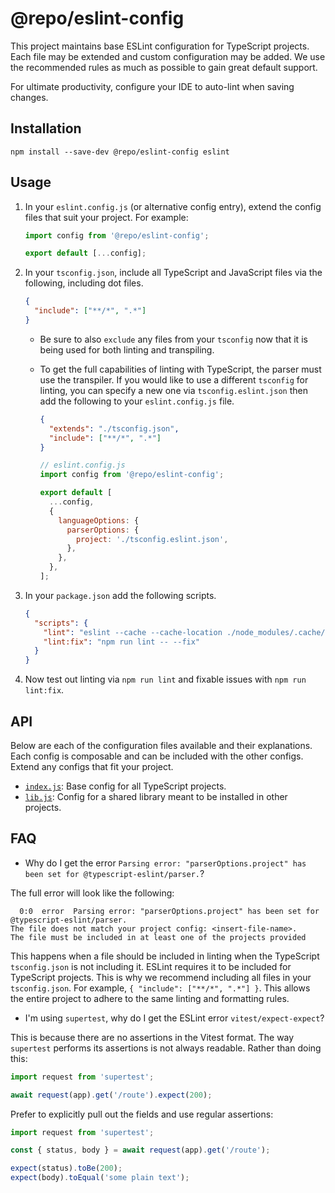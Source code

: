 # @repo/eslint-config

This project maintains base ESLint configuration for TypeScript projects. Each file may be extended and custom configuration may be added. We use the recommended rules as much as possible to gain great default support.

For ultimate productivity, configure your IDE to auto-lint when saving changes.

## Installation

```shell
npm install --save-dev @repo/eslint-config eslint
```

## Usage

1. In your `eslint.config.js` (or alternative config entry), extend the config files that suit your project. For example:

   ```javascript
   import config from '@repo/eslint-config';

   export default [...config];
   ```

2. In your `tsconfig.json`, include all TypeScript and JavaScript files via the following, including dot files.

   ```json
   {
     "include": ["**/*", ".*"]
   }
   ```

   - Be sure to also `exclude` any files from your `tsconfig` now that it is being used for both linting and transpiling.
   - To get the full capabilities of linting with TypeScript, the parser must use the transpiler. If you would like to use a different `tsconfig` for linting, you can specify a new one via `tsconfig.eslint.json` then add the following to your `eslint.config.js` file.

     ```json
     {
       "extends": "./tsconfig.json",
       "include": ["**/*", ".*"]
     }
     ```

     ```javascript
     // eslint.config.js
     import config from '@repo/eslint-config';

     export default [
       ...config,
       {
         languageOptions: {
           parserOptions: {
             project: './tsconfig.eslint.json',
           },
         },
       },
     ];
     ```

3. In your `package.json` add the following scripts.
   ```json
   {
     "scripts": {
       "lint": "eslint --cache --cache-location ./node_modules/.cache/eslint .",
       "lint:fix": "npm run lint -- --fix"
     }
   }
   ```
4. Now test out linting via `npm run lint` and fixable issues with `npm run lint:fix`.

## API

Below are each of the configuration files available and their explanations. Each config is composable and can be included with the other configs. Extend any configs that fit your project.

- [`index.js`](./index.js): Base config for all TypeScript projects.
- [`lib.js`](./lib.js): Config for a shared library meant to be installed in other projects.

## FAQ

- Why do I get the error `Parsing error: "parserOptions.project" has been set for @typescript-eslint/parser.`?

The full error will look like the following:

```
  0:0  error  Parsing error: "parserOptions.project" has been set for @typescript-eslint/parser.
The file does not match your project config: <insert-file-name>.
The file must be included in at least one of the projects provided
```

This happens when a file should be included in linting when the TypeScript `tsconfig.json` is not including it. ESLint requires it to be included for TypeScript projects. This is why we recommend including all files in your `tsconfig.json`. For example, `{ "include": ["**/*", ".*"] }`. This allows the entire project to adhere to the same linting and formatting rules.

- I'm using `supertest`, why do I get the ESLint error `vitest/expect-expect`?

This is because there are no assertions in the Vitest format. The way `supertest` performs its assertions is not always readable. Rather than doing this:

```typescript
import request from 'supertest';

await request(app).get('/route').expect(200);
```

Prefer to explicitly pull out the fields and use regular assertions:

```typescript
import request from 'supertest';

const { status, body } = await request(app).get('/route');

expect(status).toBe(200);
expect(body).toEqual('some plain text');
```
